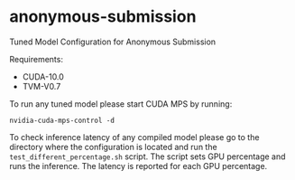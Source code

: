 # anonymous-submission
Tuned Model Configuration for Anonymous Submission

Requirements:
* CUDA-10.0
* TVM-V0.7

To run any tuned model please start CUDA MPS by running:

`nvidia-cuda-mps-control -d`

To check inference latency of any compiled model please go to the directory where the configuration is located and run the `test_different_percentage.sh` script.
The script sets GPU percentage and runs the inference. The latency is reported for each GPU percentage.


